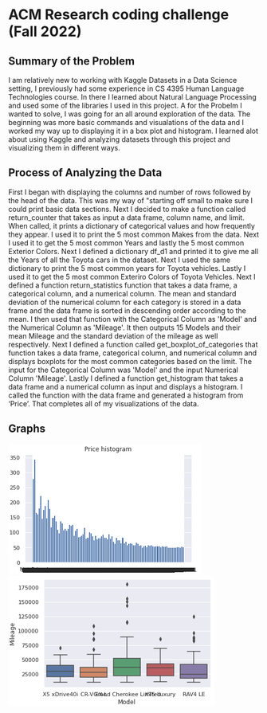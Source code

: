 # ACM Research coding challenge (Fall 2022)

## Summary of the Problem
I am relatively new to working with Kaggle Datasets in a Data Science setting, I previously had some experience in CS 4395 Human Language Technologies course. In there I learned about Natural Language Processing and used some of the libraries I used in this project. A for the Probelm I wanted to solve, I was going for an all around exploration of the data. The beginning was more basic commands and visualations of the data and I worked my way up to displaying it in a box plot and histogram. I learned alot about using Kaggle and analyzing datasets through this project and visualizing them in different ways.

## Process of Analyzing the Data
First I began with displaying the columns and number of rows followed by the head of the data. This was my way of "starting off small to make sure I could print basic data sections. Next I decided to make a function called return_counter that takes as input a data frame, column name, and limit. When called, it prints a dictionary of categorical values and how frequently they appear. I used it to print the 5 most common Makes from the data. Next I used it to get the 5 most common Years and lastly the 5 most common Exterior Colors. Next I defined a dictionary df_d1 and printed it to give me all the Years of all the Toyota cars in the dataset. Next I used the same dictionary to print the 5 most common years for Toyota vehicles. Lastly I used it to get the 5 most common Exteriro Colors of Toyota Vehicles. Next I defined a function return_statistics function that takes a data frame, a categorical column, and a numerical column. The mean and standard deviation of the numerical column for each category is stored in a data frame and the data frame is sorted in descending order according to the mean. I then used that function with the Categorical Column as 'Model' and the Numerical Column as 'Mileage'. It then outputs 15 Models and their mean Mileage and the standard deviation of the mileage as well respectively. Next I defined a function called get_boxplot_of_categories that function takes a data frame, categorical column, and numerical column and displays boxplots for the most common categories based on the limit. The input for the Categorical Column was 'Model' and the input Numerical Column 'Mileage'. Lastly I defined a function get_histogram that takes a data frame and a numerical column as input and displays a histogram. I called the function with the data frame and generated a histogram from ‘Price’. That completes all of my visualizations of the data. 

## Graphs

<img src='Price_histogram.png' title='Price Histogram' width='' alt='' />

<img src='model_mileage_boxplot.png' title='Boxplot of Models and their Mileage' width='' alt='' />
